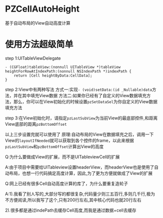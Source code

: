 # PZCellAutoHeight
基于自动布局的View自动高度计算

# 使用方法超级简单
step 1:UITableViewDelegate

```object-c
- (CGFloat)tableView:(nonnull UITableView *)tableView heightForRowAtIndexPath:(nonnull NSIndexPath *)indexPath {
    return [Cell heightByData:CellData];
}
```
step 2:View中有两种写法
方式一:实现`- (void)setData:(id _Nullable)data`方法，并在其中填充View数据
方法二:如果你已经有了自定义的View数据填充方法，那么，你可以在View初始化的时候设置`pzSetDataSel`为你自定义的View数据填充方法

step 3:在View初始化时，请指定`pzLastSubView`为当前View的最底部控件,和距离View底部的距离`pzBottomOffset`

以上三步设置完就可以使用了
原理:自动布局的View在数据填充之后，调用一下View的`layoutIfNeeded`就可以获取到各个控件的frame，以此来根据`pzLastSubView`和`pzBottomOffset`计算出View的高度


Q:为什么要做成View的扩展，而不是UITableviewCell的扩展

A:由于项目中需要给UITableview设置headerView，而headerView也是使用了自动布局，也想一行代码搞定高度计算，因此,为了更为方便就做成了View的扩展


Q:网上已经有很多Cell自动高度计算的库了，为什么要重复造轮子

A:1).我看了别人写的,大部分写的都很复杂,代码量少则三五百行,多则几千行,极为不方便阅读,所以我写了这个,只有200行左右,其中核心代码也就20行左右

  2).很多都是通过indePath去缓存Cell高度,而我是通过数据+cell去缓存
